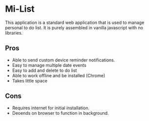 # Mi-List
This application is a standard web application that is used to manage personal to do list. 
It is purely assembled in vanilla javascript with no libraries. 
## Pros
- Able to send custom device reminder notifications. 
- Easy to manage multiple date events
- Easy to add and delete to do list
- Able to work offline and be installed (Chrome)
- Takes little space
## Cons
- Requires internet for initial installation. 
- Deoends on browser to function in background. 

